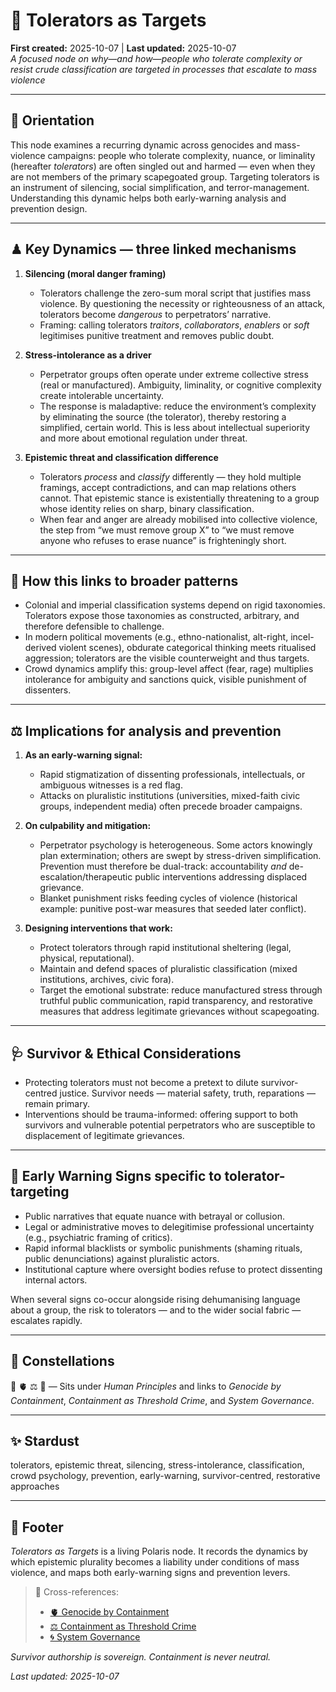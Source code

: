 # 🧠 Tolerators as Targets  
**First created:** 2025-10-07  |  **Last updated:** 2025-10-07  
*A focused node on why—and how—people who tolerate complexity or resist crude classification are targeted in processes that escalate to mass violence*

---

## 🧭 Orientation  
This node examines a recurring dynamic across genocides and mass-violence campaigns: people who tolerate complexity, nuance, or liminality (hereafter *tolerators*) are often singled out and harmed — even when they are not members of the primary scapegoated group. Targeting tolerators is an instrument of silencing, social simplification, and terror-management. Understanding this dynamic helps both early-warning analysis and prevention design.

---

## ♟ Key Dynamics — three linked mechanisms  

1. **Silencing (moral danger framing)**  
   - Tolerators challenge the zero-sum moral script that justifies mass violence. By questioning the necessity or righteousness of an attack, tolerators become *dangerous* to perpetrators’ narrative.  
   - Framing: calling tolerators *traitors*, *collaborators*, *enablers* or *soft* legitimises punitive treatment and removes public doubt.

2. **Stress-intolerance as a driver**  
   - Perpetrator groups often operate under extreme collective stress (real or manufactured). Ambiguity, liminality, or cognitive complexity create intolerable uncertainty.  
   - The response is maladaptive: reduce the environment’s complexity by eliminating the source (the tolerator), thereby restoring a simplified, certain world. This is less about intellectual superiority and more about emotional regulation under threat.

3. **Epistemic threat and classification difference**  
   - Tolerators *process* and *classify* differently — they hold multiple framings, accept contradictions, and can map relations others cannot. That epistemic stance is existentially threatening to a group whose identity relies on sharp, binary classification.  
   - When fear and anger are already mobilised into collective violence, the step from “we must remove group X” to “we must remove anyone who refuses to erase nuance” is frighteningly short.

---

## 🔁 How this links to broader patterns  

- Colonial and imperial classification systems depend on rigid taxonomies. Tolerators expose those taxonomies as constructed, arbitrary, and therefore defensible to challenge.  
- In modern political movements (e.g., ethno-nationalist, alt-right, incel-derived violent scenes), obdurate categorical thinking meets ritualised aggression; tolerators are the visible counterweight and thus targets.  
- Crowd dynamics amplify this: group-level affect (fear, rage) multiplies intolerance for ambiguity and sanctions quick, visible punishment of dissenters.

---

## ⚖ Implications for analysis and prevention  

1. **As an early-warning signal:**  
   - Rapid stigmatization of dissenting professionals, intellectuals, or ambiguous witnesses is a red flag.  
   - Attacks on pluralistic institutions (universities, mixed-faith civic groups, independent media) often precede broader campaigns.

2. **On culpability and mitigation:**  
   - Perpetrator psychology is heterogeneous. Some actors knowingly plan extermination; others are swept by stress-driven simplification. Prevention must therefore be dual-track: accountability *and* de-escalation/therapeutic public interventions addressing displaced grievance.  
   - Blanket punishment risks feeding cycles of violence (historical example: punitive post-war measures that seeded later conflict).

3. **Designing interventions that work:**  
   - Protect tolerators through rapid institutional sheltering (legal, physical, reputational).  
   - Maintain and defend spaces of pluralistic classification (mixed institutions, archives, civic fora).  
   - Target the emotional substrate: reduce manufactured stress through truthful public communication, rapid transparency, and restorative measures that address legitimate grievances without scapegoating.

---

## 🩺 Survivor & Ethical Considerations  

- Protecting tolerators must not become a pretext to dilute survivor-centred justice. Survivor needs — material safety, truth, reparations — remain primary.  
- Interventions should be trauma-informed: offering support to both survivors and vulnerable potential perpetrators who are susceptible to displacement of legitimate grievances.

---

## 🚨 Early Warning Signs specific to tolerator-targeting  

- Public narratives that equate nuance with betrayal or collusion.  
- Legal or administrative moves to delegitimise professional uncertainty (e.g., psychiatric framing of critics).  
- Rapid informal blacklists or symbolic punishments (shaming rituals, public denunciations) against pluralistic actors.  
- Institutional capture where oversight bodies refuse to protect dissenting internal actors.  

When several signs co-occur alongside rising dehumanising language about a group, the risk to tolerators — and to the wider social fabric — escalates rapidly.

---

## 🌌 Constellations  

🧠 🫀 ⚖️ 🧿 — Sits under *Human Principles* and links to *Genocide by Containment*, *Containment as Threshold Crime*, and *System Governance*.

---

## ✨ Stardust  

tolerators, epistemic threat, silencing, stress-intolerance, classification, crowd psychology, prevention, early-warning, survivor-centred, restorative approaches

---

## 🏮 Footer  

*Tolerators as Targets* is a living Polaris node. It records the dynamics by which epistemic plurality becomes a liability under conditions of mass violence, and maps both early-warning signs and prevention levers.  

> 📡 Cross-references:  
> - [🫀 Genocide by Containment](../Big_Picture_Protocols/🫀_genocide_by_containment.md)  
> - [⚖️ Containment as Threshold Crime](../Big_Picture_Protocols/⚖️_containment_as_threshold_crime.md)  
> - [🌀 System Governance](../Big_Picture_Protocols/🌀_system_governance/)  

*Survivor authorship is sovereign. Containment is never neutral.*  

_Last updated: 2025-10-07_
